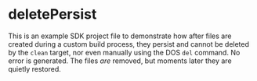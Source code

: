 # deletePersist

This is an example SDK project file to demonstrate how after files are created during a custom build process, they persist and 
cannot be deleted by the `clean` target, nor even manually using the DOS `del` command. No error is generated. The files _are_ 
removed, but moments later they are quietly restored.
